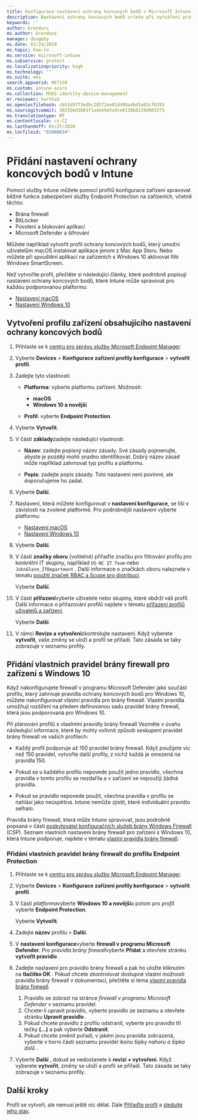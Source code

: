 ```yaml
---
title: Konfigurace nastavení ochrany koncových bodů v Microsoft Intune – Azure | Microsoft Docs
description: Nastavení ochrany koncových bodů určete při vytváření profilu zařízení s macOS nebo Windows 10 v Microsoft Intune.
keywords: ''
author: brenduns
ms.author: brenduns
manager: dougeby
ms.date: 03/24/2020
ms.topic: how-to
ms.service: microsoft-intune
ms.subservice: protect
ms.localizationpriority: high
ms.technology: ''
ms.suite: ems
search.appverid: MET150
ms.custom: intune-azure
ms.collection: M365-identity-device-management
mr.reviewer: karthib
ms.openlocfilehash: cb51d5f73edbc28572ee01d49ba4bd5a62cf6393
ms.sourcegitcommit: 302556d3b03f1a4eb9a5a9ce6138b8119d901575
ms.translationtype: MT
ms.contentlocale: cs-CZ
ms.lasthandoff: 05/27/2020
ms.locfileid: "83989634"
---
```

# <a name="add-endpoint-protection-settings-in-intune"></a>Přidání nastavení ochrany koncových bodů v Intune

Pomocí služby Intune můžete pomocí profilů konfigurace zařízení spravovat běžné funkce zabezpečení služby Endpoint Protection na zařízeních, včetně těchto:

- Brána firewall
- BitLocker
- Povolení a blokování aplikací
- Microsoft Defender a šifrování

Můžete například vytvořit profil ochrany koncových bodů, který umožní uživatelům macOS instalovat aplikace jenom z Mac App Storu. Nebo můžete při spouštění aplikací na zařízeních s Windows 10 aktivovat filtr Windows SmartScreen.

Než vytvoříte profil, přečtěte si následující články, které podrobně popisují nastavení ochrany koncových bodů, které Intune může spravovat pro každou podporovanou platformu:

- [Nastavení macOS](endpoint-protection-macos.md)
- [Nastavení Windows 10](endpoint-protection-windows-10.md)

## <a name="create-a-device-profile-containing-endpoint-protection-settings"></a>Vytvoření profilu zařízení obsahujícího nastavení ochrany koncových bodů

1. Přihlaste se k [centru pro správu služby Microsoft Endpoint Manager](https://go.microsoft.com/fwlink/?linkid=2109431).

2. Vyberte **Devices**  >  **Konfigurace zařízení profily konfigurace**  >  **vytvořit profil**.

3. Zadejte tyto vlastnosti:

    - **Platforma**: vyberte platformu zařízení. Možnosti:

        - **macOS**
        - **Windows 10 a novější**

    - **Profil**: vyberte **Endpoint Protection**.

4. Vyberte **Vytvořit**.
5. V části **základy**zadejte následující vlastnosti:

   - **Název**: zadejte popisný název zásady. Své zásady pojmenujte, abyste je později mohli snadno identifikovat. Dobrý název zásad může například zahrnovat typ profilu a platformu.

   - **Popis**: zadejte popis zásady. Toto nastavení není povinné, ale doporučujeme ho zadat.

6. Vyberte **Další**.

7. Nastavení, která můžete konfigurovat v **nastavení konfigurace**, se liší v závislosti na zvolené platformě. Pro podrobnější nastavení vyberte platformu:

   - [Nastavení macOS](endpoint-protection-macos.md)
   - [Nastavení Windows 10](endpoint-protection-windows-10.md)

8. Vyberte **Další**.
9. V části **značky oboru** (volitelné) přiřaďte značku pro filtrování profilu pro konkrétní IT skupiny, například `US-NC IT Team` nebo `JohnGlenn_ITDepartment` . Další informace o značkách oboru naleznete v tématu [použití značek RBAC a Scope pro distribuci](../fundamentals/scope-tags.md).

    Vyberte **Další**.

10. V části **přiřazení**vyberte uživatele nebo skupiny, které obdrží váš profil. Další informace o přiřazování profilů najdete v tématu [přiřazení profilů uživatelů a zařízení](../configuration/device-profile-assign.md).

    Vyberte **Další**.

11. V rámci **Revize a vytvoření**zkontrolujte nastavení. Když vyberete **vytvořit**, vaše změny se uloží a profil se přiřadí. Tato zásada se taky zobrazuje v seznamu profily.

## <a name="add-custom-firewall-rules-for-windows-10-devices"></a>Přidání vlastních pravidel brány firewall pro zařízení s Windows 10

Když nakonfigurujete firewall v programu Microsoft Defender jako součást profilu, který zahrnuje pravidla ochrany koncových bodů pro Windows 10, můžete nakonfigurovat vlastní pravidla pro brány firewall. Vlastní pravidla umožňují rozšíření na předem definovanou sadu pravidel brány firewall, která jsou podporovaná pro Windows 10.

Při plánování profilů s vlastními pravidly brány firewall Vezměte v úvahu následující informace, které by mohly ovlivnit způsob seskupení pravidel brány firewall ve vašich profilech:

- Každý profil podporuje až 150 pravidel brány firewall. Když použijete víc než 150 pravidel, vytvořte další profily, z nichž každá je omezená na pravidla 150.

- Pokud se u každého profilu nepovede použít jedno pravidlo, všechna pravidla v tomto profilu se nezdařila a v zařízení se nepoužijí žádná pravidla.

- Pokud se pravidlo nepovede použít, všechna pravidla v profilu se nahlásí jako neúspěšná. Intune nemůže zjistit, které individuální pravidlo selhalo.  

Pravidla brány firewall, která může Intune spravovat, jsou podrobně popsaná v části [poskytovatel konfiguračních služeb brány Windows Firewall](https://docs.microsoft.com/windows/client-management/mdm/firewall-csp) (CSP). Seznam vlastních nastavení brány firewall pro zařízení s Windows 10, která Intune podporuje, najdete v tématu [vlastní pravidla brány firewall](endpoint-protection-windows-10.md#firewall-rules).

### <a name="to-add-custom-firewall-rules-to-an-endpoint-protection-profile"></a>Přidání vlastních pravidel brány firewall do profilu Endpoint Protection

1. Přihlaste se k [centru pro správu služby Microsoft Endpoint Manager](https://go.microsoft.com/fwlink/?linkid=2109431).

2. Vyberte **Devices**  >  **Konfigurace zařízení profily konfigurace**  >  **vytvořit profil**.

3. V části *platforma*vyberte **Windows 10 a novější**a potom pro *profil* vyberte **Endpoint Protection**.

    Vyberte **Vytvořit**.

4. Zadejte **název** profilu > **Další**.
5. V **nastavení konfigurace**vyberte **firewall v programu Microsoft Defender**. Pro *pravidla brány firewall*vyberte **Přidat** a otevřete stránku **vytvořit pravidlo** .

6. Zadejte nastavení pro pravidlo brány firewall a pak ho uložte kliknutím na **tlačítko OK** . Pokud chcete zkontrolovat dostupné vlastní možnosti pravidla brány firewall v dokumentaci, přečtěte si téma [vlastní pravidla brány firewall](endpoint-protection-windows-10.md#firewall-rules).

    1. Pravidlo se zobrazí na stránce *firewall v programu Microsoft Defender* v seznamu pravidel.
    2. Chcete-li upravit pravidlo, vyberte pravidlo ze seznamu a otevřete stránku **Upravit pravidlo** .
    3. Pokud chcete pravidlo z profilu odstranit, vyberte pro pravidlo tři tečky **(...)** a pak vyberte **Odstranit**.
    4. Pokud chcete změnit pořadí, v jakém jsou pravidla zobrazená, vyberte v horní části seznamu pravidel ikonu šipky *nahoru a šipka dolů* .

7. Vyberte **Další** , dokud se nedostanete k **revizi + vytvoření**. Když vyberete **vytvořit**, změny se uloží a profil se přiřadí. Tato zásada se taky zobrazuje v seznamu profily.

## <a name="next-steps"></a>Další kroky

Profil se vytvoří, ale nemusí ještě nic dělat. Dále [Přiřaďte profil](../configuration/device-profile-assign.md) a [sledujte jeho stav](../configuration/device-profile-monitor.md).
